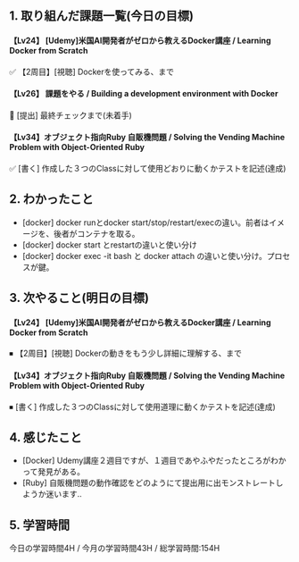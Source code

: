 ## 1. 取り組んだ課題一覧(今日の目標)  
#### 【Lv24】	[Udemy]米国AI開発者がゼロから教えるDocker講座 / Learning Docker from Scratch
✅ 【2周目】[視聴]  Dockerを使ってみる、まで

#### 【Lv26】 課題をやる / Building a development environment with Docker  
🔺 [提出] 最終チェックまで(未着手)

#### 【Lv34】オブジェクト指向Ruby 自販機問題 / Solving the Vending Machine Problem with Object-Oriented Ruby
✅  [書く] 作成した３つのClassに対して使用どおりに動くかテストを記述(達成)

## 2. わかったこと  
- [docker] docker runとdocker start/stop/restart/execの違い。前者はイメージを、後者がコンテナを取る。
- [docker] docker start とrestartの違いと使い分け
- [docker] docker exec -it <container> bash と docker attach <container>の違いと使い分け。プロセスが鍵。
  
## 3. 次やること(明日の目標)  
#### 【Lv24】	[Udemy]米国AI開発者がゼロから教えるDocker講座 / Learning Docker from Scratch
⏹ 【2周目】[視聴]  Dockerの動きをもう少し詳細に理解する、まで

#### 【Lv34】オブジェクト指向Ruby 自販機問題 / Solving the Vending Machine Problem with Object-Oriented Ruby
⏹ [書く] 作成した３つのClassに対して使用道理に動くかテストを記述(達成)

## 4. 感じたこと
- [Docker] Udemy講座２週目ですが、１週目であやふやだったところがわかって発見がある。
- [Ruby] 自販機問題の動作確認をどのようにて提出用に出モンストレートしようか迷います..
  
## 5. 学習時間
今日の学習時間4H / 今月の学習時間43H / 総学習時間:154H
